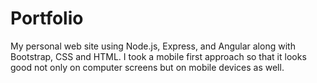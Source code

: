 # Portfolio

My personal web site using Node.js, Express, and Angular along with Bootstrap, CSS and HTML. I took a mobile first approach so that it looks good not only on computer screens but on mobile devices as well.
